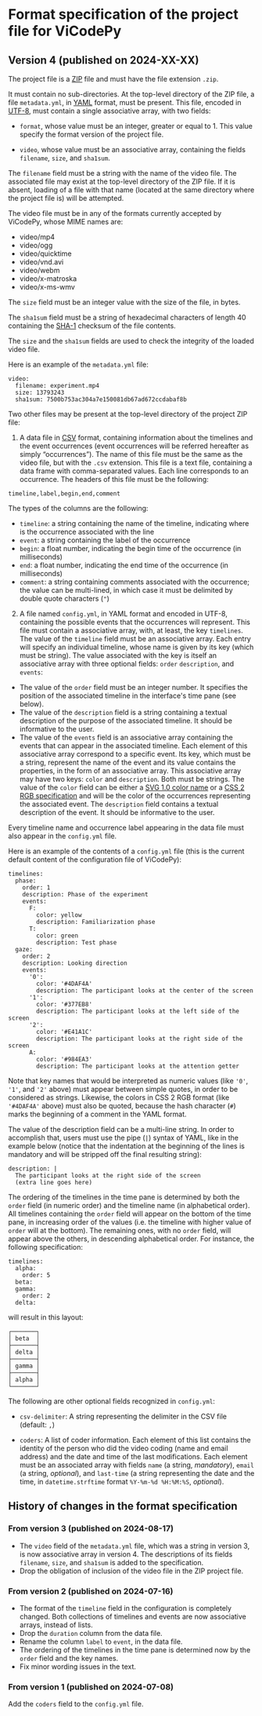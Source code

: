 # Format specification of the project file for ViCodePy

## Version 4 (published on 2024-XX-XX)

The project file is a [ZIP][] file and must have the file extension `.zip`.

[ZIP]: https://en.wikipedia.org/wiki/ZIP

It must contain no sub-directories. At the top-level directory of the ZIP file, a file `metadata.yml`, in [YAML][] format, must be present. This file, encoded in [UTF-8][], must contain a single associative array, with two fields:

[YAML]: https://en.wikipedia.org/wiki/YAML
[UTF-8]: https://en.wikipedia.org/wiki/UTF-8

- `format`, whose value must be an integer, greater or equal to 1. This value specify the format version of the project file.

- `video`, whose value must be an associative array, containing the fields `filename`, `size`, and `sha1sum`.

The `filename` field must be a string with the name of the video file. The associated file may exist at the top-level directory of the ZIP file. If it is absent, loading of a file with that name (located at the same directory where the project file is) will be attempted.

The video file must be in any of the formats currently accepted by ViCodePy, whose MIME names are:

- video/mp4
- video/ogg
- video/quicktime
- video/vnd.avi
- video/webm
- video/x-matroska
- video/x-ms-wmv

The `size` field must be an integer value with the size of the file, in bytes.

The `sha1sum` field must be a string of hexadecimal characters of length 40
containing the [SHA-1][] checksum of the file contents.

[SHA-1]: https://en.wikipedia.org/wiki/SHA-1

The `size` and the `sha1sum` fields are used to check the integrity of the loaded video file.

Here is an example of the `metadata.yml` file:
```
video:
  filename: experiment.mp4
  size: 13793243
  sha1sum: 7500b753ac304a7e150081db67ad672ccdabaf8b
```

Two other files may be present at the top-level directory of the project ZIP file:

1. A data file in [CSV][] format, containing information about the timelines and the event occurrences (event occurrences will be referred hereafter as simply “occurrences”). The name of this file must be the same as the video file, but with the `.csv` extension. This file is a text file, containing a data frame with comma-separated values. Each line corresponds to an occurrence. The headers of this file must be the following:

```
timeline,label,begin,end,comment
```

The types of the columns are the following:

- `timeline`: a string containing the name of the timeline, indicating where is the occurrence associated with the line
- `event`: a string containing the label of the occurrence
- `begin`: a float number, indicating the begin time of the occurrence (in milliseconds)
- `end`: a float number, indicating the end time of the occurrence (in milliseconds)
- `comment`: a string containing comments associated with the occurrence; the value can be multi-lined, in which case it must be delimited by double quote characters (`"`)

[CSV]: https://en.wikipedia.org/wiki/Comma-separated_values

2. A file named `config.yml`, in YAML format and encoded in UTF-8, containing the possible events that the occurrences will represent. This file must contain a associative array, with, at least, the key `timelines`. The value of the `timeline` field must be an associative array. Each entry will specify an individual timeline, whose name is given by its key (which must be  string). The value associated with the key is itself an associative array with three optional fields: `order` `description`, and `events`:
- The value of the `order` field must be an integer number. It specifies the position of the associated timeline in the interface's time pane (see below).
- The value of the `description` field is a string containing a textual description of the purpose of the associated timeline. It should be informative to the user.
- The value of the `events` field is an associative array containing the events that can appear in the associated timeline. Each element of this associative array correspond to a specific event. Its key, which must be a string, represent the name of the event and its value contains the properties, in the form of an associative array. This associative array may have two keys: `color` and `description`. Both must be strings. The value of the `color` field can be either a [SVG 1.0 color name][] or a [CSS 2 RGB specification][] and will be the color of the occurrences representing the associated event. The `description` field contains a textual description of the event. It should be informative to the user.

[CSS 2 RGB specification]: https://www.w3.org/TR/SVG11/types.html#ColorKeywords
[SVG 1.0 color name]: https://www.w3.org/TR/2008/REC-CSS2-20080411/syndata.html#color-units

Every timeline name and occurrence label appearing in the data file must also appear in the `config.yml` file.

Here is an example of the contents of a `config.yml` file (this is the current default content of the configuration file of ViCodePy):

```
timelines:
  phase:
    order: 1
    description: Phase of the experiment
    events:
      F:
        color: yellow
        description: Familiarization phase
      T:
        color: green
        description: Test phase
  gaze:
    order: 2
    description: Looking direction
    events:
      '0':
        color: '#4DAF4A'
        description: The participant looks at the center of the screen
      '1':
        color: '#377EB8'
        description: The participant looks at the left side of the screen
      '2':
        color: '#E41A1C'
        description: The participant looks at the right side of the screen
      A:
        color: '#984EA3'
        description: The participant looks at the attention getter
```

Note that key names that would be interpreted as numeric values (like `'0'`, `'1'`, and `'2'` above) must appear between simple quotes, in order to be considered as strings. Likewise, the colors in CSS 2 RGB format (like `'#4DAF4A'` above) must also be quoted, because the hash character (`#`) marks the beginning of a comment in the YAML format.

The value of the description field can be a multi-line string. In order to accomplish that, users must use the pipe (`|`) syntax of YAML, like in the example below (notice that the indentation at the beginning of the lines is mandatory and will be stripped off the final resulting string):


```
description: |
  The participant looks at the right side of the screen
  (extra line goes here)
```

The ordering of the timelines in the time pane is determined by both the `order` field (in numeric order) and the timeline name (in alphabetical order). All timelines containing the `order` field will appear on the bottom of the time pane, in increasing order of the values (i.e. the timeline with higher value of `order` will at the bottom). The remaining ones, with no `order` field, will appear above the others, in descending alphabetical order. For instance, the following specification:

```
timelines:
  alpha:
    order: 5
  beta:
  gamma:
    order: 2
  delta:
```

will result in this layout:

```
┌───────┐
│ beta  │
├───────┤
│ delta │
├───────┤
│ gamma │
├───────┤
│ alpha │
└───────┘
```

The following are other optional fields recognized in `config.yml`:

- `csv-delimiter`: A string representing the delimiter in the CSV file (default: `,`)

- `coders`: A list of coder information. Each element of this list contains the identity of the person who did the video coding (name and email address) and the date and time of the last modifications. Each element must be an associated array with fields `name` (a string, *mandatory*), `email` (a string, *optional*), and `last-time` (a string representing the date and the time, in `datetime.strftime` format `%Y-%m-%d %H:%M:%S`, *optional*).

## History of changes in the format specification

### From version 3 (published on 2024-08-17)

- The `video` field of the `metadata.yml` file, which was a string in version 3, is now associative array in version 4. The descriptions of its fields `filename`, `size`, and `sha1sum` is added to the specification.
- Drop the obligation of inclusion of the video file in the ZIP project file.

### From version 2 (published on 2024-07-16)

- The format of the `timeline` field in the configuration is completely changed. Both collections of timelines and events are now associative arrays, instead of lists. 
- Drop the `duration` column from the data file.
- Rename the column `label` to `event`, in the data file.
- The ordering of the timelines in the time pane is determined now by the `order` field and the key names.
- Fix minor wording issues in the text.

### From version 1 (published on 2024-07-08)

Add the `coders` field to the `config.yml` file.

<!--  LocalWords:  YAML ViCodePy RGB webm -ogg quicktime vnd avi matroska wmv
      LocalWords:  UTF
 -->

